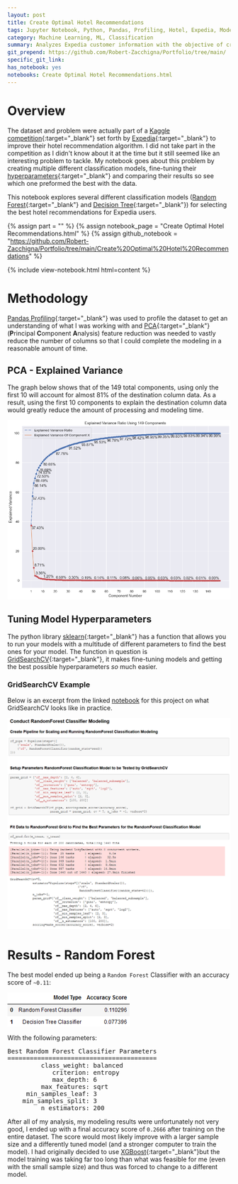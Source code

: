```yaml
---
layout: post
title: Create Optimal Hotel Recommendations
tags: Jupyter Notebook, Python, Pandas, Profiling, Hotel, Expedia, Models, PCA, Hyperparameter
category: Machine Learning, ML, Classification
summary: Analyzes Expedia customer information with the objective of creating a model to optimize user’s hotel recommendations.
git_prepend: https://github.com/Robert-Zacchigna/Portfolio/tree/main/
specific_git_link: 
has_notebook: yes
notebooks: Create Optimal Hotel Recommendations.html
---
```


# Overview

The dataset and problem were actually part of a [Kaggle competition](https://www.kaggle.com/c/expedia-hotel-recommendations/overview){:target="_blank"} 
set forth by [Expedia](https://www.expedia.com/){:target="_blank"} to improve their hotel recommendation algorithm. I did 
not take part in the competition as I didn't know about it at the time but it still seemed like an interesting  problem to 
tackle. My notebook goes about this problem by creating multiple different classification models, fine-tuning their
[hyperparameters](https://en.wikipedia.org/wiki/Hyperparameter_(machine_learning)){:target="_blank"} and comparing their 
results so see which one preformed the best with the data. 

This notebook explores several different classification models ([Random Forest](https://en.wikipedia.org/wiki/Random_forest){:target="_blank"} 
and [Decision Tree](https://towardsdatascience.com/decision-trees-in-machine-learning-641b9c4e8052){:target="_blank"}) 
for selecting the best hotel recommendations for Expedia users.

{% assign part = "" %}
{% assign notebook_page = "Create Optimal Hotel Recommendations.html" %}
{% assign github_notebook = "https://github.com/Robert-Zacchigna/Portfolio/tree/main/Create%20Optimal%20Hotel%20Recommendations" %}

{% include view-notebook.html html=content %}


# Methodology

[Pandas Profiling](https://github.com/pandas-profiling/pandas-profiling){:target="_blank"} was used to profile the dataset 
to get an understanding of what I was working with and 
[PCA](https://scikit-learn.org/stable/modules/generated/sklearn.decomposition.PCA.html){:target="_blank"}
(**P**rincipal **C**omponent **A**nalysis) feature reduction was needed to vastly reduce the number of columns so that I 
could complete the modeling in a reasonable amount of time.

## PCA - Explained Variance

The graph below shows that of the 149 total components, using only the first 10 will account for almost 81% of the destination 
column data. As a result, using the first 10 components to explain the destination column data would greatly reduce the 
amount of processing and modeling time.

<img style="margin: 0;" src="/assets/images/Create Optimal Hotel Recommendations/PCA - Explained Variance Ratio.png" title="PCA - Explained Variance Ratio">


## Tuning Model Hyperparameters

The python library [sklearn](https://scikit-learn.org/stable/index.html){:target="_blank"} has a function that allows you 
to run your models with a multitude of different parameters to find the best ones for your model. The function in question 
is [GridSearchCV](https://scikit-learn.org/stable/modules/generated/sklearn.model_selection.GridSearchCV.html){:target="_blank"},
it makes fine-tuning models and getting the best possible hyperparameters *so* much easier.


### GridSearchCV Example

Below is an excerpt from the linked [notebook](#view-jupyter-notebook) for this project on what GridSearchCV looks like in practice.

<img style="margin: 0;" src="/assets/images/Create Optimal Hotel Recommendations/Example - RandomForest GridSearchCV.png" title="Example - RandomForest GridSearchCV">


# Results - Random Forest

The best model ended up being a `Random Forest` Classifier with an accuracy score of `~0.11`:

<img style="margin: 0;" src="/assets/images/Create Optimal Hotel Recommendations/Model Accuracy Scores.png" title="Model Accuracy Scores">

With the following parameters:

<div class="language-text highlighter-rouge" style="max-width: 424px !important;">
<pre class="highlight">
Best Random Forest Classifier Parameters
========================================
         class_weight: balanced
            criterion: entropy
            max_depth: 6
         max_features: sqrt
     min_samples_leaf: 3
    min_samples_split: 3
         n_estimators: 200
</pre>
</div>

After all of my analysis, my modeling results were unfortunately not very good, I ended up with a final accuracy score 
of `0.2666` after training on the entire dataset. The score would most likely improve with a larger sample size and a 
differently tuned model (and a stronger computer to train the model). I had originally decided to use 
[XGBoost](https://xgboost.readthedocs.io/en/latest/index.html){:target="_blank"}but the model training was taking far 
too long than what was feasible for me (even with the small sample size) and thus was forced to change to a different model.